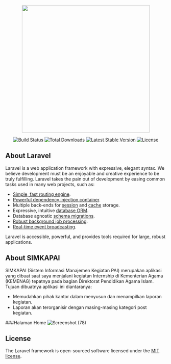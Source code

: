 <p align="center"><a href="https://laravel.com" target="_blank"><img src="https://raw.githubusercontent.com/laravel/art/master/logo-lockup/5%20SVG/2%20CMYK/1%20Full%20Color/laravel-logolockup-cmyk-red.svg" width="400"></a></p>

<p align="center">
<a href="https://travis-ci.org/laravel/framework"><img src="https://travis-ci.org/laravel/framework.svg" alt="Build Status"></a>
<a href="https://packagist.org/packages/laravel/framework"><img src="https://img.shields.io/packagist/dt/laravel/framework" alt="Total Downloads"></a>
<a href="https://packagist.org/packages/laravel/framework"><img src="https://img.shields.io/packagist/v/laravel/framework" alt="Latest Stable Version"></a>
<a href="https://packagist.org/packages/laravel/framework"><img src="https://img.shields.io/packagist/l/laravel/framework" alt="License"></a>
</p>

## About Laravel

Laravel is a web application framework with expressive, elegant syntax. We believe development must be an enjoyable and creative experience to be truly fulfilling. Laravel takes the pain out of development by easing common tasks used in many web projects, such as:

- [Simple, fast routing engine](https://laravel.com/docs/routing).
- [Powerful dependency injection container](https://laravel.com/docs/container).
- Multiple back-ends for [session](https://laravel.com/docs/session) and [cache](https://laravel.com/docs/cache) storage.
- Expressive, intuitive [database ORM](https://laravel.com/docs/eloquent).
- Database agnostic [schema migrations](https://laravel.com/docs/migrations).
- [Robust background job processing](https://laravel.com/docs/queues).
- [Real-time event broadcasting](https://laravel.com/docs/broadcasting).

Laravel is accessible, powerful, and provides tools required for large, robust applications.

## About SIMKAPAI

SIMKAPAI (Sistem Informasi Manajemen Kegiatan PAI) merupakan aplikasi yang dibuat saat saya menjalani kegiatan Internship di Kementerian Agama (KEMENAG) tepatnya pada bagian Direktorat Pendidikan Agama Islam. Tujuan dibuatnya aplikasi ini diantaranya:

- Memudahkan pihak kantor dalam menyusun dan menampilkan laporan kegiatan.
- Laporan akan terorganisir dengan masing-masing kategori post kegiatan.

###Halaman Home
![Screenshot (78)](https://user-images.githubusercontent.com/84895252/220324511-8b531025-235f-458d-8a76-2829e502893d.png)

## License

The Laravel framework is open-sourced software licensed under the [MIT license](https://opensource.org/licenses/MIT).
